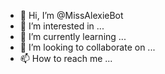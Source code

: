 - 👋 Hi, I’m @MissAlexieBot
- 👀 I’m interested in ...
- 🌱 I’m currently learning ...
- 💞️ I’m looking to collaborate on ...
- 📫 How to reach me ...

<!---
MissAlexieBot/MissAlexieBot is a ✨ special ✨ repository because its `README.md` (this file) appears on your GitHub profile.
You can click the Preview link to take a look at your changes.
--->
